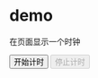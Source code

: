 # demo
<!DOCTYPE html>
<html lang="en">
<head>
	<meta charset="UTF-8">
	<title>简易时钟</title>
</head>
<body>
	<p>在页面显示一个时钟</p>
	<p id="demo"></p>
	<button id="e" onclick="star()" >开始计时</button>
	<button id="b" onclick="stop()" disabled="true">停止计时</button>
	<script>			

			function myTimer(){
				var d=new Date();/*获取当前时间*/
				var t=d.toLocaleTimeString();/*时间部分转换为字符串，并返回结果*/
				document.getElementById("demo").innerHTML=t;// 时间赋值给id为demo的标签并打印
				s=setTimeout('myTimer()',1000);
				
			}

			function star(){
				myTimer();
				document.getElementById("e").disabled=true;
				document.getElementById("b").disabled=false;
			}

			function stop(){
				clearTimeout(s);
				document.getElementById("e").disabled=false;
				document.getElementById("b").disabled=true;
			}
	</script>
</body>
</html>
 
